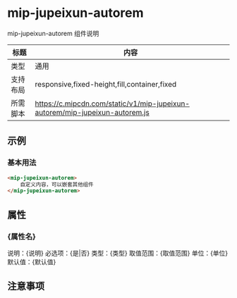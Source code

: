 # mip-jupeixun-autorem

mip-jupeixun-autorem 组件说明

标题|内容
----|----
类型|通用
支持布局|responsive,fixed-height,fill,container,fixed
所需脚本|https://c.mipcdn.com/static/v1/mip-jupeixun-autorem/mip-jupeixun-autorem.js

## 示例

### 基本用法
```html
<mip-jupeixun-autorem>
    自定义内容，可以嵌套其他组件
</mip-jupeixun-autorem>
```

## 属性

### {属性名}

说明：{说明}
必选项：{是|否}
类型：{类型}
取值范围：{取值范围}
单位：{单位}
默认值：{默认值}

## 注意事项

